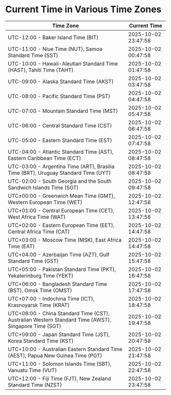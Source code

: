 # Current Time in Various Time Zones

| Time Zone | Current Time |
|-----------|--------------|
| UTC-12:00 - Baker Island Time (BIT) | 2025-10-02 23:47:58 |
| UTC-11:00 - Niue Time (NUT), Samoa Standard Time (SST) | 2025-10-02 00:47:58 |
| UTC-10:00 - Hawaii-Aleutian Standard Time (HAST), Tahiti Time (TAHT) | 2025-10-02 01:47:58 |
| UTC-09:00 - Alaska Standard Time (AKST) | 2025-10-02 03:47:58 |
| UTC-08:00 - Pacific Standard Time (PST) | 2025-10-02 04:47:58 |
| UTC-07:00 - Mountain Standard Time (MST) | 2025-10-02 05:47:58 |
| UTC-06:00 - Central Standard Time (CST) | 2025-10-02 06:47:58 |
| UTC-05:00 - Eastern Standard Time (EST) | 2025-10-02 07:47:58 |
| UTC-04:00 - Atlantic Standard Time (AST), Eastern Caribbean Time (ECT) | 2025-10-02 08:47:58 |
| UTC-03:00 - Argentina Time (ART), Brasília Time (BRT), Uruguay Standard Time (UYT) | 2025-10-02 08:47:58 |
| UTC-02:00 - South Georgia and the South Sandwich Islands Time (SGT) | 2025-10-02 09:47:58 |
| UTC±00:00 - Greenwich Mean Time (GMT), Western European Time (WET) | 2025-10-02 12:47:58 |
| UTC+01:00 - Central European Time (CET), West Africa Time (WAT) | 2025-10-02 13:47:58 |
| UTC+02:00 - Eastern European Time (EET), Central Africa Time (CAT) | 2025-10-02 14:47:58 |
| UTC+03:00 - Moscow Time (MSK), East Africa Time (EAT) | 2025-10-02 14:47:58 |
| UTC+04:00 - Azerbaijan Time (AZT), Gulf Standard Time (GST) | 2025-10-02 15:47:58 |
| UTC+05:00 - Pakistan Standard Time (PKT), Yekaterinburg Time (YEKT) | 2025-10-02 16:47:58 |
| UTC+06:00 - Bangladesh Standard Time (BST), Omsk Time (OMST) | 2025-10-02 17:47:58 |
| UTC+07:00 - Indochina Time (ICT), Krasnoyarsk Time (KRAT) | 2025-10-02 18:47:58 |
| UTC+08:00 - China Standard Time (CST), Australian Western Standard Time (AWST), Singapore Time (SGT) | 2025-10-02 19:47:58 |
| UTC+09:00 - Japan Standard Time (JST), Korea Standard Time (KST) | 2025-10-02 20:47:58 |
| UTC+10:00 - Australian Eastern Standard Time (AEST), Papua New Guinea Time (PGT) | 2025-10-02 21:47:58 |
| UTC+11:00 - Solomon Islands Time (SBT), Vanuatu Time (VUT) | 2025-10-02 22:47:58 |
| UTC+12:00 - Fiji Time (FJT), New Zealand Standard Time (NZST) | 2025-10-02 23:47:58 |

